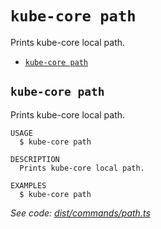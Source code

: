 `kube-core path`
================

Prints kube-core local path.

* [`kube-core path`](#kube-core-path)

## `kube-core path`

Prints kube-core local path.

```
USAGE
  $ kube-core path

DESCRIPTION
  Prints kube-core local path.

EXAMPLES
  $ kube-core path
```

_See code: [dist/commands/path.ts](https://github.com/kube-core/cli/blob/v0.7.4/dist/commands/path.ts)_
